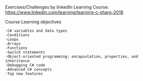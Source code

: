 Exercises/Challenges by linkedIn Learning Course: 
https://www.linkedin.com/learning/learning-c-sharp-2018

Course Learning objectives

    -C# variables and data types
    -Conditions
    -Loops
    -Arrays
    -Functions
    -Switch statements
    -Object-oriented programming: encapsulation, properties, and inheritance
    -Debugging C# code
    -Advanced C# concepts
    -Top new features
